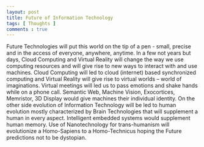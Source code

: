 ```yaml
---
layout: post
title: Future of Information Technology
tags: [ Thoughts ]
comments : true
---
```


Future Technologies will put this world on the tip of a pen - small, precise and in the access of everyone, anywhere, anytime. In a few not years but days, Cloud Computing and Virtual Reality will change the way we use computing resources and will give rise to new ways to interact with and use machines. Cloud Computing will led to cloud (internet) based synchronized computing and Virtual Reality will give rise to virtual worlds – world of imaginations. Virtual meetings will led us to pass emotions and shake hands while on a phone call. Semantic Web, Machine Vision, Exocortices, Memristor, 3D Display would give machines their individual identity. On the other side evolution of Information Technology will be led to human evolution mostly characterized by Brain Technologies that will supplement a human in every aspect. Intelligent embedded systems would supplement human memory. Use of Nanotechnology for trans-humanism will evolutionize a Homo-Sapiens to a Homo-Technicus hoping the Future predictions not to be dystopian.
